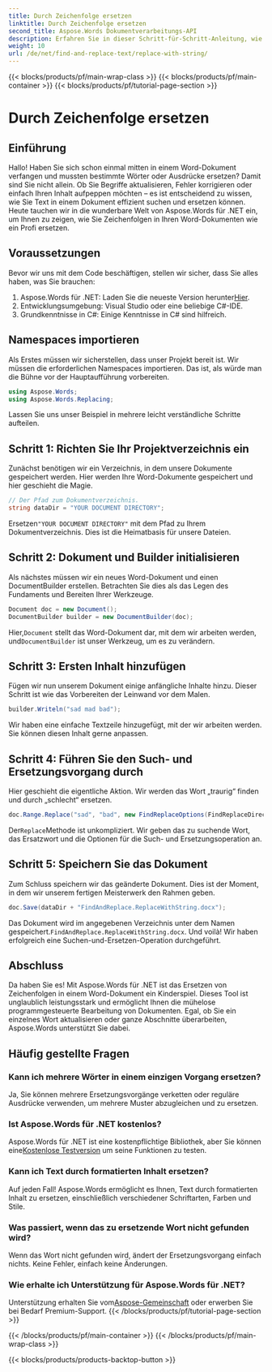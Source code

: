 ```yaml
---
title: Durch Zeichenfolge ersetzen
linktitle: Durch Zeichenfolge ersetzen
second_title: Aspose.Words Dokumentverarbeitungs-API
description: Erfahren Sie in dieser Schritt-für-Schritt-Anleitung, wie Sie mit Aspose.Words für .NET Zeichenfolgen in Word-Dokumenten ersetzen. Perfekt für Entwickler, die die Dokumentbearbeitung automatisieren möchten.
weight: 10
url: /de/net/find-and-replace-text/replace-with-string/
---
```


{{< blocks/products/pf/main-wrap-class >}}
{{< blocks/products/pf/main-container >}}
{{< blocks/products/pf/tutorial-page-section >}}

# Durch Zeichenfolge ersetzen


## Einführung

Hallo! Haben Sie sich schon einmal mitten in einem Word-Dokument verfangen und mussten bestimmte Wörter oder Ausdrücke ersetzen? Damit sind Sie nicht allein. Ob Sie Begriffe aktualisieren, Fehler korrigieren oder einfach Ihren Inhalt aufpeppen möchten – es ist entscheidend zu wissen, wie Sie Text in einem Dokument effizient suchen und ersetzen können. Heute tauchen wir in die wunderbare Welt von Aspose.Words für .NET ein, um Ihnen zu zeigen, wie Sie Zeichenfolgen in Ihren Word-Dokumenten wie ein Profi ersetzen.

## Voraussetzungen

Bevor wir uns mit dem Code beschäftigen, stellen wir sicher, dass Sie alles haben, was Sie brauchen:

1.  Aspose.Words für .NET: Laden Sie die neueste Version herunter[Hier](https://releases.aspose.com/words/net/).
2. Entwicklungsumgebung: Visual Studio oder eine beliebige C#-IDE.
3. Grundkenntnisse in C#: Einige Kenntnisse in C# sind hilfreich.

## Namespaces importieren

Als Erstes müssen wir sicherstellen, dass unser Projekt bereit ist. Wir müssen die erforderlichen Namespaces importieren. Das ist, als würde man die Bühne vor der Hauptaufführung vorbereiten.

```csharp
using Aspose.Words;
using Aspose.Words.Replacing;
```

Lassen Sie uns unser Beispiel in mehrere leicht verständliche Schritte aufteilen.

## Schritt 1: Richten Sie Ihr Projektverzeichnis ein

Zunächst benötigen wir ein Verzeichnis, in dem unsere Dokumente gespeichert werden. Hier werden Ihre Word-Dokumente gespeichert und hier geschieht die Magie.

```csharp
// Der Pfad zum Dokumentverzeichnis.
string dataDir = "YOUR DOCUMENT DIRECTORY";
```

 Ersetzen`"YOUR DOCUMENT DIRECTORY"` mit dem Pfad zu Ihrem Dokumentverzeichnis. Dies ist die Heimatbasis für unsere Dateien.

## Schritt 2: Dokument und Builder initialisieren

Als nächstes müssen wir ein neues Word-Dokument und einen DocumentBuilder erstellen. Betrachten Sie dies als das Legen des Fundaments und Bereiten Ihrer Werkzeuge.

```csharp
Document doc = new Document();
DocumentBuilder builder = new DocumentBuilder(doc);
```

 Hier,`Document` stellt das Word-Dokument dar, mit dem wir arbeiten werden, und`DocumentBuilder` ist unser Werkzeug, um es zu verändern.

## Schritt 3: Ersten Inhalt hinzufügen

Fügen wir nun unserem Dokument einige anfängliche Inhalte hinzu. Dieser Schritt ist wie das Vorbereiten der Leinwand vor dem Malen.

```csharp
builder.Writeln("sad mad bad");
```

Wir haben eine einfache Textzeile hinzugefügt, mit der wir arbeiten werden. Sie können diesen Inhalt gerne anpassen.

## Schritt 4: Führen Sie den Such- und Ersetzungsvorgang durch

Hier geschieht die eigentliche Aktion. Wir werden das Wort „traurig“ finden und durch „schlecht“ ersetzen.

```csharp
doc.Range.Replace("sad", "bad", new FindReplaceOptions(FindReplaceDirection.Forward));
```

 Der`Replace`Methode ist unkompliziert. Wir geben das zu suchende Wort, das Ersatzwort und die Optionen für die Such- und Ersetzungsoperation an.

## Schritt 5: Speichern Sie das Dokument

Zum Schluss speichern wir das geänderte Dokument. Dies ist der Moment, in dem wir unserem fertigen Meisterwerk den Rahmen geben.

```csharp
doc.Save(dataDir + "FindAndReplace.ReplaceWithString.docx");
```

 Das Dokument wird im angegebenen Verzeichnis unter dem Namen gespeichert.`FindAndReplace.ReplaceWithString.docx`. Und voilà! Wir haben erfolgreich eine Suchen-und-Ersetzen-Operation durchgeführt.

## Abschluss

Da haben Sie es! Mit Aspose.Words für .NET ist das Ersetzen von Zeichenfolgen in einem Word-Dokument ein Kinderspiel. Dieses Tool ist unglaublich leistungsstark und ermöglicht Ihnen die mühelose programmgesteuerte Bearbeitung von Dokumenten. Egal, ob Sie ein einzelnes Wort aktualisieren oder ganze Abschnitte überarbeiten, Aspose.Words unterstützt Sie dabei.

## Häufig gestellte Fragen

### Kann ich mehrere Wörter in einem einzigen Vorgang ersetzen?
Ja, Sie können mehrere Ersetzungsvorgänge verketten oder reguläre Ausdrücke verwenden, um mehrere Muster abzugleichen und zu ersetzen.

### Ist Aspose.Words für .NET kostenlos?
 Aspose.Words für .NET ist eine kostenpflichtige Bibliothek, aber Sie können eine[Kostenlose Testversion](https://releases.aspose.com/) um seine Funktionen zu testen.

### Kann ich Text durch formatierten Inhalt ersetzen?
Auf jeden Fall! Aspose.Words ermöglicht es Ihnen, Text durch formatierten Inhalt zu ersetzen, einschließlich verschiedener Schriftarten, Farben und Stile.

### Was passiert, wenn das zu ersetzende Wort nicht gefunden wird?
Wenn das Wort nicht gefunden wird, ändert der Ersetzungsvorgang einfach nichts. Keine Fehler, einfach keine Änderungen.

### Wie erhalte ich Unterstützung für Aspose.Words für .NET?
 Unterstützung erhalten Sie vom[Aspose-Gemeinschaft](https://forum.aspose.com/c/words/8) oder erwerben Sie bei Bedarf Premium-Support.
{{< /blocks/products/pf/tutorial-page-section >}}

{{< /blocks/products/pf/main-container >}}
{{< /blocks/products/pf/main-wrap-class >}}

{{< blocks/products/products-backtop-button >}}

